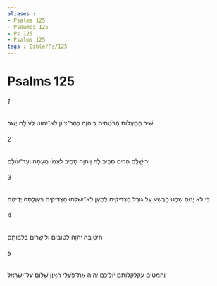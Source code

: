 ```yaml
---
aliases : 
- Psalms 125
- Psaumes 125
- Ps 125
- Psalms 125
tags : Bible/Ps/125
---
```


# Psalms 125

###### 1
שִׁיר הַמַּעֲלֹות הַבֹּטְחִים בַּיהוָה כְּהַר־צִיֹּון לֹא־יִמֹּוט לְעֹולָם יֵשֵׁב׃
###### 2
יְרוּשָׁלִַם הָרִים סָבִיב לָהּ וַיהוָה סָבִיב לְעַמֹּו מֵעַתָּה וְעַד־עֹולָם׃
###### 3
כִּי לֹא יָנוּחַ שֵׁבֶט הָרֶשַׁע עַל גֹּורַל הַצַּדִּיקִים לְמַעַן לֹא־יִשְׁלְחוּ הַצַּדִּיקִים בְּעַוְלָתָה יְדֵיהֶם׃
###### 4
הֵיטִיבָה יְהוָה לַטֹּובִים וְלִישָׁרִים בְּלִבֹּותָם׃
###### 5
וְהַמַּטִּים עַקַלְקַלֹּותָם יֹולִיכֵם יְהוָה אֶת־פֹּעֲלֵי הָאָוֶן שָׁלֹום עַל־יִשְׂרָאֵל׃
